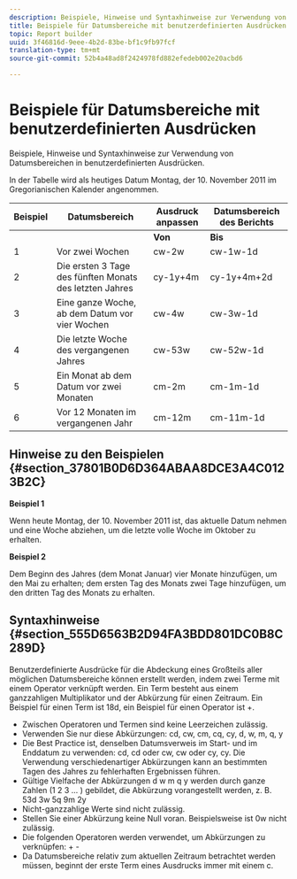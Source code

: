 ```yaml
---
description: Beispiele, Hinweise und Syntaxhinweise zur Verwendung von Datumsbereichen in benutzerdefinierten Ausdrücken.
title: Beispiele für Datumsbereiche mit benutzerdefinierten Ausdrücken
topic: Report builder
uuid: 3f46816d-9eee-4b2d-83be-bf1c9fb97fcf
translation-type: tm+mt
source-git-commit: 52b4a48ad8f2424978fd882efedeb002e20acbd6

---
```



# Beispiele für Datumsbereiche mit benutzerdefinierten Ausdrücken

Beispiele, Hinweise und Syntaxhinweise zur Verwendung von Datumsbereichen in benutzerdefinierten Ausdrücken.

In der Tabelle wird als heutiges Datum Montag, der 10. November 2011 im Gregorianischen Kalender angenommen.

| Beispiel | Datumsbereich | Ausdruck anpassen | Datumsbereich des Berichts |
|---|---|---|---|
|  |  | **Von** | **Bis** |  |
| 1 | Vor zwei Wochen | cw-2w | cw-1w-1d | 26. Okt. bis 1. Nov. |
| 2 | Die ersten 3 Tage des fünften Monats des letzten Jahres | cy-1y+4m | cy-1y+4m+2d | 1. Mai bis 3. Mai 2010 |
| 3 | Eine ganze Woche, ab dem Datum vor vier Wochen | cw-4w | cw-3w-1d | 12. Okt. bis 18. Okt. |
| 4 | Die letzte Woche des vergangenen Jahres | cw-53w | cw-52w-1d | 1. Nov. bis 9. Nov. 2010 |
| 5 | Ein Monat ab dem Datum vor zwei Monaten | cm-2m | cm-1m-1d | 1. Sept. bis 30. Sept. |
| 6 | Vor 12 Monaten im vergangenen Jahr | cm-12m | cm-11m-1d | 1. Nov. bis 30. Nov. 2010 |

## Hinweise zu den Beispielen {#section_37801B0D6D364ABAA8DCE3A4C0123B2C}

**Beispiel 1**

Wenn heute Montag, der 10. November 2011 ist, das aktuelle Datum nehmen und eine Woche abziehen, um die letzte volle Woche im Oktober zu erhalten.

**Beispiel 2**

Dem Beginn des Jahres (dem Monat Januar) vier Monate hinzufügen, um den Mai zu erhalten; dem ersten Tag des Monats zwei Tage hinzufügen, um den dritten Tag des Monats zu erhalten.

## Syntaxhinweise {#section_555D6563B2D94FA3BDD801DC0B8C289D}

Benutzerdefinierte Ausdrücke für die Abdeckung eines Großteils aller möglichen Datumsbereiche können erstellt werden, indem zwei Terme mit einem Operator verknüpft werden. Ein Term besteht aus einem ganzzahligen Multiplikator und der Abkürzung für einen Zeitraum. Ein Beispiel für einen Term ist 18d, ein Beispiel für einen Operator ist +.

* Zwischen Operatoren und Termen sind keine Leerzeichen zulässig.
* Verwenden Sie nur diese Abkürzungen: cd, cw, cm, cq, cy, d, w, m, q, y
* Die Best Practice ist, denselben Datumsverweis im Start- und im Enddatum zu verwenden: cd, cd oder cw, cw oder cy, cy. Die Verwendung verschiedenartiger Abkürzungen kann an bestimmten Tagen des Jahres zu fehlerhaften Ergebnissen führen.
* Gültige Vielfache der Abkürzungen d w m q y werden durch ganze Zahlen (1 2 3 ... ) gebildet, die Abkürzung vorangestellt werden, z. B. 53d 3w 5q 9m 2y
* Nicht-ganzzahlige Werte sind nicht zulässig.
* Stellen Sie einer Abkürzung keine Null voran. Beispielsweise ist 0w nicht zulässig.
* Die folgenden Operatoren werden verwendet, um Abkürzungen zu verknüpfen: + -
* Da Datumsbereiche relativ zum aktuellen Zeitraum betrachtet werden müssen, beginnt der erste Term eines Ausdrucks immer mit einem c.

